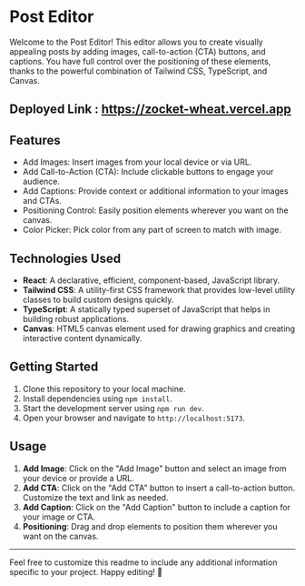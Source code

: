 # Post Editor

Welcome to the Post Editor! This editor allows you to create visually appealing posts by adding images, call-to-action (CTA) buttons, and captions. You have full control over the positioning of these elements, thanks to the powerful combination of Tailwind CSS, TypeScript, and Canvas.

## Deployed Link : https://zocket-wheat.vercel.app

## Features

- Add Images: Insert images from your local device or via URL.
- Add Call-to-Action (CTA): Include clickable buttons to engage your audience.
- Add Captions: Provide context or additional information to your images and CTAs.
- Positioning Control: Easily position elements wherever you want on the canvas.
- Color Picker: Pick color from any part of screen to match with image.

## Technologies Used
- **React**: A declarative, efficient, component-based, JavaScript library.
- **Tailwind CSS**: A utility-first CSS framework that provides low-level utility classes to build custom designs quickly.
- **TypeScript**: A statically typed superset of JavaScript that helps in building robust applications.
- **Canvas**: HTML5 canvas element used for drawing graphics and creating interactive content dynamically.

## Getting Started

1. Clone this repository to your local machine.
2. Install dependencies using `npm install`.
3. Start the development server using `npm run dev`.
4. Open your browser and navigate to `http://localhost:5173`.

## Usage

1. **Add Image**: Click on the "Add Image" button and select an image from your device or provide a URL.
2. **Add CTA**: Click on the "Add CTA" button to insert a call-to-action button. Customize the text and link as needed.
3. **Add Caption**: Click on the "Add Caption" button to include a caption for your image or CTA.
4. **Positioning**: Drag and drop elements to position them wherever you want on the canvas.

---

Feel free to customize this readme to include any additional information specific to your project. Happy editing! 🚀

